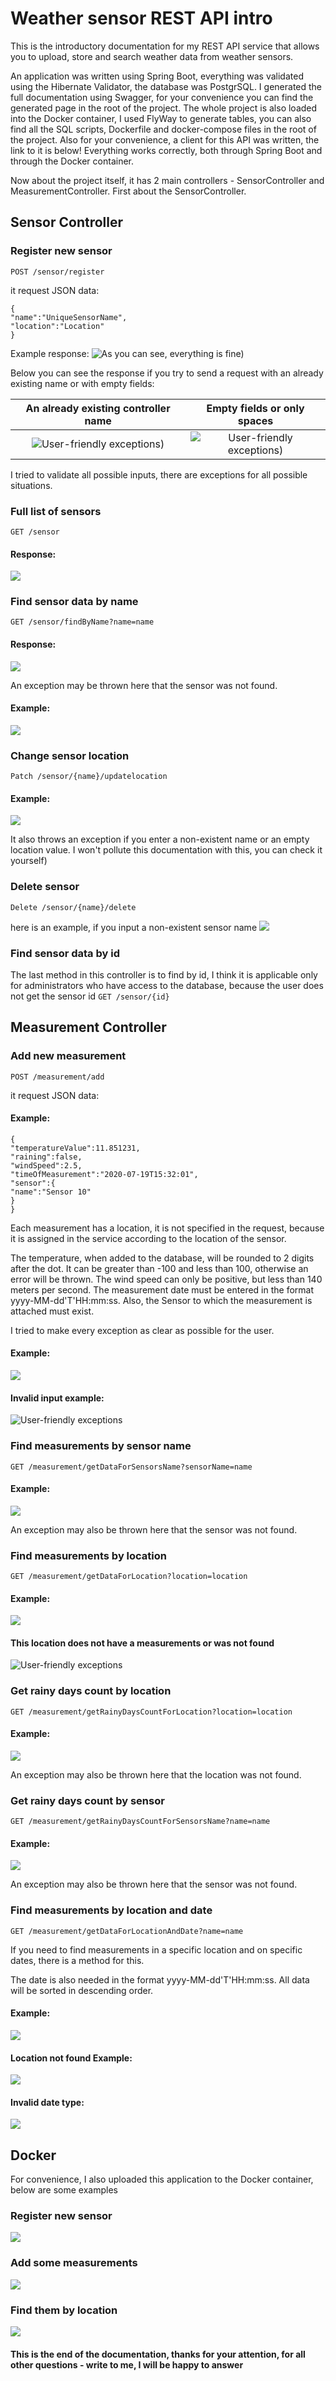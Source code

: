 ﻿# Weather sensor REST API intro
This is the introductory documentation for my REST API service that allows you to upload, store and search weather data from weather sensors.

An application was written using Spring Boot, everything was validated using the Hibernate Validator, the database was PostgrSQL. I generated the full documentation using Swagger, for your convenience you can find the generated page in the root of the project. The whole project is also loaded into the Docker container, I used FlyWay to generate tables, you can also find all the SQL scripts, Dockerfile and docker-compose files in the root of the project. Also for your convenience, a client for this API was written, the link to it is below! Everything works correctly, both through Spring Boot and through the Docker container.

Now about the project itself, it has 2 main controllers - SensorController and MeasurementController.
First about the SensorController.

## Sensor Controller

### Register new sensor

`POST /sensor/register`

it request JSON data:

```
{
"name":"UniqueSensorName",
"location":"Location"
}
```
Example response:
![As you can see, everything is fine)](https://od.lk/s/NDZfMzMyNzk2ODJf/Register%20Success.png)

Below you can see the response if you try to send a request with an already existing name or with empty fields:

An already existing controller name    |   Empty fields or only spaces
:-------------------------:|:-------------------------:
![User-friendly exceptions)](https://od.lk/s/NDZfMzMyNzk4NDlf/NotUnique.png)|![User-friendly exceptions)](https://od.lk/s/NDZfMzMyNzk4NTBf/Exceptions.png)

I tried to validate all possible inputs, there are exceptions for all possible situations.

### Full list of sensors
`GET /sensor`

#### Response:
![](https://od.lk/s/NDZfMzMyNzk4NTFf/All.png)


### Find sensor data by name
`GET /sensor/findByName?name=name`

#### Response:
![](https://od.lk/s/NDZfMzMyNzk4NTJf/find%20by%20name.png)

An exception may be thrown here that the sensor was not found.
#### Example:
![](https://od.lk/s/NDZfMzMyNzk4NTNf/Not%20found.png)

### Сhange sensor location

`Patch /sensor/{name}/updatelocation`

#### Example:
![](https://od.lk/s/NDZfMzMyNzk4NTdf/location.png)

It also throws an exception if you enter a non-existent name or an empty location value.
I won't pollute this documentation with this, you can check it yourself)

### Delete sensor

`Delete /sensor/{name}/delete`

here is an example, if you input a non-existent sensor name
![](https://od.lk/s/NDZfMzMyNzk4ODJf/deleteNotFound.png)

### Find sensor data by id
The last method in this controller is to find by id, I think it is applicable only for administrators who have access to the database, because the user does not get the sensor id
`GET /sensor/{id}`


## Measurement Controller

### Add new measurement

`POST /measurement/add`

it request JSON data:

#### Example:
```
{
"temperatureValue":11.851231,
"raining":false,
"windSpeed":2.5,
"timeOfMeasurement":"2020-07-19T15:32:01",
"sensor":{
"name":"Sensor 10"
}
}
```
Each measurement has a location, it is not specified in the request, because it is assigned in the service according to the location of the sensor.

The temperature, when added to the database, will be rounded to 2 digits after the dot. It can be greater than -100 and less than 100, otherwise an error will be thrown. The wind speed can only be positive, but less than 140 meters per second.
The measurement date must be entered in the format yyyy-MM-dd'T'HH:mm:ss.
Also, the Sensor to which the measurement is attached must exist.

I tried to make every exception as clear as possible for the user.

#### Example:

![](https://od.lk/s/NDZfMzMyODA1MDhf/Example.png)

#### Invalid input example:

![User-friendly exceptions](https://od.lk/s/NDZfMzMyODA1MDlf/IncorrectDataExample.png)

### Find measurements by sensor name

`GET /measurement/getDataForSensorsName?sensorName=name`

#### Example:
![](https://od.lk/s/NDZfMzMyODA1MTFf/findByName.png)

An exception may also be thrown here that the sensor was not found.

### Find measurements by location

`GET /measurement/getDataForLocation?location=location`

#### Example:
![](https://od.lk/s/NDZfMzMyODA1MTNf/location.png)



#### This location does not have a measurements or was not found
![User-friendly exceptions](https://od.lk/s/NDZfMzMyODA1MTZf/locationNotFound.png)


### Get rainy days count by location

`GET /measurement/getRainyDaysCountForLocation?location=location`

#### Example:
![](https://od.lk/s/NDZfMzMyODA2MjVf/rainyDays.png)

An exception may also be thrown here that the location was not found.


### Get rainy days count by sensor

`GET /measurement/getRainyDaysCountForSensorsName?name=name`

#### Example:
![](https://od.lk/s/NDZfMzMyODA3NDJf/rainyDaysBySensor.png)

An exception may also be thrown here that the sensor was not found.


### Find measurements by location and date

`GET /measurement/getDataForLocationAndDate?name=name`

If you need to find measurements in a specific location and on specific dates, there is a method for this.

The date is also needed in the format yyyy-MM-dd'T'HH:mm:ss.
All data will be sorted in descending order.

#### Example:
![](https://od.lk/s/NDZfMzMyODA3NjRf/locationAndDateSuccess.png)

#### Location not found Example:

![](https://od.lk/s/NDZfMzMyODA3NjBf/locationAndDateIvalidDateNotFound.png)

#### Invalid date type:
![](https://od.lk/s/NDZfMzMyODA3NjFf/locationAndDateIvalidDataType.png)

## Docker
For convenience, I also uploaded this application to the Docker container, below are some examples

### Register new sensor
![](https://od.lk/s/NDZfMzMyODA3Njdf/Register.png)

### Add some measurements

![](https://od.lk/s/NDZfMzMyODA3NjVf/add%20measurement.png)

### Find them by location

![](https://od.lk/s/NDZfMzMyODA3NjZf/findByLocation.png)

#### This is the end of the documentation, thanks for your attention, for all other questions - write to me, I will be happy to answer
